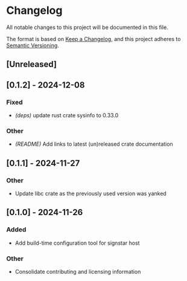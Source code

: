 # Changelog

All notable changes to this project will be documented in this file.

The format is based on [Keep a Changelog](https://keepachangelog.com/en/1.0.0/),
and this project adheres to [Semantic Versioning](https://semver.org/spec/v2.0.0.html).

## [Unreleased]

## [0.1.2] - 2024-12-08

### Fixed

- *(deps)* update rust crate sysinfo to 0.33.0

### Other

- *(README)* Add links to latest (un)released crate documentation

## [0.1.1] - 2024-11-27

### Other

- Update libc crate as the previously used version was yanked

## [0.1.0] - 2024-11-26

### Added

- Add build-time configuration tool for signstar host

### Other

- Consolidate contributing and licensing information
